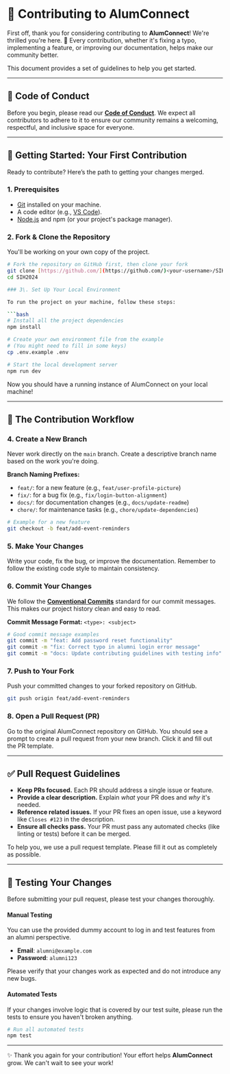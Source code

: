 
# 🤝 Contributing to AlumConnect

First off, thank you for considering contributing to **AlumConnect**! We're thrilled you're here. 🎉 Every contribution, whether it's fixing a typo, implementing a feature, or improving our documentation, helps make our community better.

This document provides a set of guidelines to help you get started.

---

## 📜 Code of Conduct

Before you begin, please read our [**Code of Conduct**](CODE_OF_CONDUCT.md). We expect all contributors to adhere to it to ensure our community remains a welcoming, respectful, and inclusive space for everyone.

---

## 🚀 Getting Started: Your First Contribution

Ready to contribute? Here’s the path to getting your changes merged.

### 1. Prerequisites

* [Git](https://git-scm.com/) installed on your machine.
* A code editor (e.g., [VS Code](https://code.visualstudio.com/)).
* [Node.js](https://nodejs.org/) and npm (or your project's package manager).

### 2. Fork & Clone the Repository

You'll be working on your own copy of the project.

```bash
# Fork the repository on GitHub first, then clone your fork
git clone [https://github.com/](https://github.com/)<your-username>/SIH2024.git
cd SIH2024

### 3\. Set Up Your Local Environment

To run the project on your machine, follow these steps:

```bash
# Install all the project dependencies
npm install

# Create your own environment file from the example
# (You might need to fill in some keys)
cp .env.example .env

# Start the local development server
npm run dev
```

Now you should have a running instance of AlumConnect on your local machine\!

-----

## 🔧 The Contribution Workflow

### 4\. Create a New Branch

Never work directly on the `main` branch. Create a descriptive branch name based on the work you're doing.

**Branch Naming Prefixes:**

  * `feat/`: for a new feature (e.g., `feat/user-profile-picture`)
  * `fix/`: for a bug fix (e.g., `fix/login-button-alignment`)
  * `docs/`: for documentation changes (e.g., `docs/update-readme`)
  * `chore/`: for maintenance tasks (e.g., `chore/update-dependencies`)

<!-- end list -->

```bash
# Example for a new feature
git checkout -b feat/add-event-reminders
```

### 5\. Make Your Changes

Write your code, fix the bug, or improve the documentation. Remember to follow the existing code style to maintain consistency.

### 6\. Commit Your Changes

We follow the [**Conventional Commits**](https://www.conventionalcommits.org/en/v1.0.0/) standard for our commit messages. This makes our project history clean and easy to read.

**Commit Message Format:** `<type>: <subject>`

```bash
# Good commit message examples
git commit -m "feat: Add password reset functionality"
git commit -m "fix: Correct typo in alumni login error message"
git commit -m "docs: Update contributing guidelines with testing info"
```

### 7\. Push to Your Fork

Push your committed changes to your forked repository on GitHub.

```bash
git push origin feat/add-event-reminders
```

### 8\. Open a Pull Request (PR)

Go to the original AlumConnect repository on GitHub. You should see a prompt to create a pull request from your new branch. Click it and fill out the PR template.

-----

## ✅ Pull Request Guidelines

  * **Keep PRs focused.** Each PR should address a single issue or feature.
  * **Provide a clear description.** Explain *what* your PR does and *why* it's needed.
  * **Reference related issues.** If your PR fixes an open issue, use a keyword like `Closes #123` in the description.
  * **Ensure all checks pass.** Your PR must pass any automated checks (like linting or tests) before it can be merged.

To help you, we use a pull request template. Please fill it out as completely as possible.

-----

## 🧪 Testing Your Changes

Before submitting your pull request, please test your changes thoroughly.

#### Manual Testing

You can use the provided dummy account to log in and test features from an alumni perspective.

  * **Email**: `alumni@example.com`
  * **Password**: `alumni123`

Please verify that your changes work as expected and do not introduce any new bugs.

#### Automated Tests

If your changes involve logic that is covered by our test suite, please run the tests to ensure you haven't broken anything.

```bash
# Run all automated tests
npm test
```

-----

✨ Thank you again for your contribution\! Your effort helps **AlumConnect** grow. We can't wait to see your work\!
